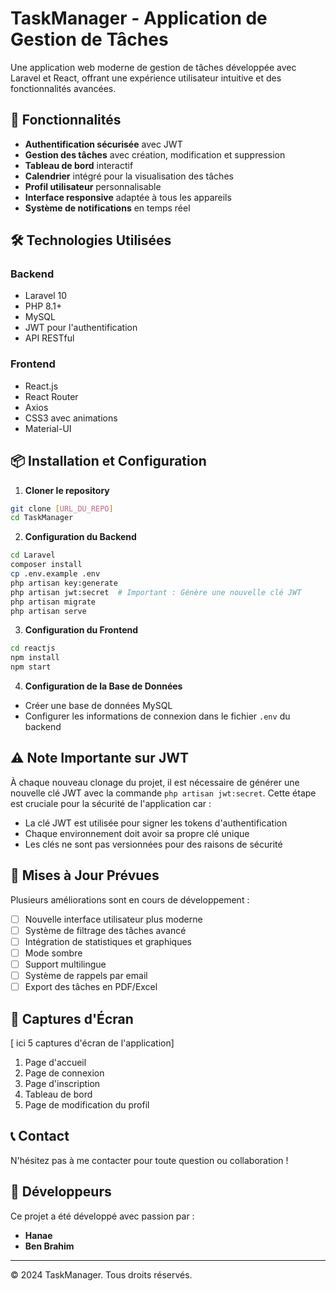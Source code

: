 # TaskManager - Application de Gestion de Tâches

Une application web moderne de gestion de tâches développée avec Laravel et React, offrant une expérience utilisateur intuitive et des fonctionnalités avancées.

## 🚀 Fonctionnalités

- **Authentification sécurisée** avec JWT
- **Gestion des tâches** avec création, modification et suppression
- **Tableau de bord** interactif
- **Calendrier** intégré pour la visualisation des tâches
- **Profil utilisateur** personnalisable
- **Interface responsive** adaptée à tous les appareils
- **Système de notifications** en temps réel

## 🛠 Technologies Utilisées

### Backend
- Laravel 10
- PHP 8.1+
- MySQL
- JWT pour l'authentification
- API RESTful

### Frontend
- React.js
- React Router
- Axios
- CSS3 avec animations
- Material-UI

## 📦 Installation et Configuration

1. **Cloner le repository**
```bash
git clone [URL_DU_REPO]
cd TaskManager
```

2. **Configuration du Backend**
```bash
cd Laravel
composer install
cp .env.example .env
php artisan key:generate
php artisan jwt:secret  # Important : Génère une nouvelle clé JWT
php artisan migrate
php artisan serve
```

3. **Configuration du Frontend**
```bash
cd reactjs
npm install
npm start
```

4. **Configuration de la Base de Données**
- Créer une base de données MySQL
- Configurer les informations de connexion dans le fichier `.env` du backend

## ⚠️ Note Importante sur JWT

À chaque nouveau clonage du projet, il est nécessaire de générer une nouvelle clé JWT avec la commande `php artisan jwt:secret`. Cette étape est cruciale pour la sécurité de l'application car :
- La clé JWT est utilisée pour signer les tokens d'authentification
- Chaque environnement doit avoir sa propre clé unique
- Les clés ne sont pas versionnées pour des raisons de sécurité

## 🔄 Mises à Jour Prévues

Plusieurs améliorations sont en cours de développement :
- [ ] Nouvelle interface utilisateur plus moderne
- [ ] Système de filtrage des tâches avancé
- [ ] Intégration de statistiques et graphiques
- [ ] Mode sombre
- [ ] Support multilingue
- [ ] Système de rappels par email
- [ ] Export des tâches en PDF/Excel

## 📸 Captures d'Écran

[ ici 5 captures d'écran de l'application]
1. Page d'accueil
2. Page de connexion
3. Page d'inscription
4. Tableau de bord
5. Page de modification du profil

## 📞 Contact

N'hésitez pas à me contacter pour toute question ou collaboration !

## 👥 Développeurs

Ce projet a été développé avec passion par :
- **Hanae**
- **Ben Brahim**

---

© 2024 TaskManager. Tous droits réservés. 
